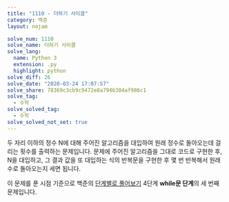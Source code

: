 ```yaml
---
title: "1110 - 더하기 사이클"
category: 백준
layout: nojam

solve_num: 1110
solve_name: 더하기 사이클
solve_lang:
  name: Python 3
  extension: .py
  highlight: python
solve_diff: 26
solve_date: "2020-03-24 17:07:57"
solve_share: 78369c3cb9c9472e8a7946304af986c1
solve_tag:
  - 수학
solve_solved_tag:
  - 수학
solve_solved_not_set: true
---
```


두 자리 이하의 정수 N에 대해 주어진 알고리즘을 대입하여 원래 정수로 돌아오는데 걸리는 횟수를 출력하는 문제입니다. 문제에 주어진 알고리즘을 그대로 코드로 구현한 후, N을 대입하고, 그 결과 값을 또 대입하는 식의 반복문을 구현한 후 몇 번 반복해서 원래 수로 돌아오는지 세면 됩니다.

이 문제를 푼 시점 기준으로 백준의 [단계별로 풀어보기](http://noj.am/p/s) 4단계 **while문 단계**의 세 번째 문제입니다.

